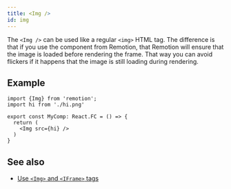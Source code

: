 ```yaml
---
title: <Img />
id: img
---
```


The `<Img />` can be used like a regular `<img>` HTML tag.
The difference is that if you use the component from Remotion, that Remotion will ensure that the image is loaded before rendering the frame. That way you can avoid flickers if it happens that the image is still loading during rendering.

## Example

```tsx
import {Img} from 'remotion';
import hi from './hi.png'

export const MyComp: React.FC = () => {
  return (
    <Img src={hi} />
  )
}

```

## See also

- [Use `<Img>` and `<IFrame>` tags](use-img-and-iframe)
